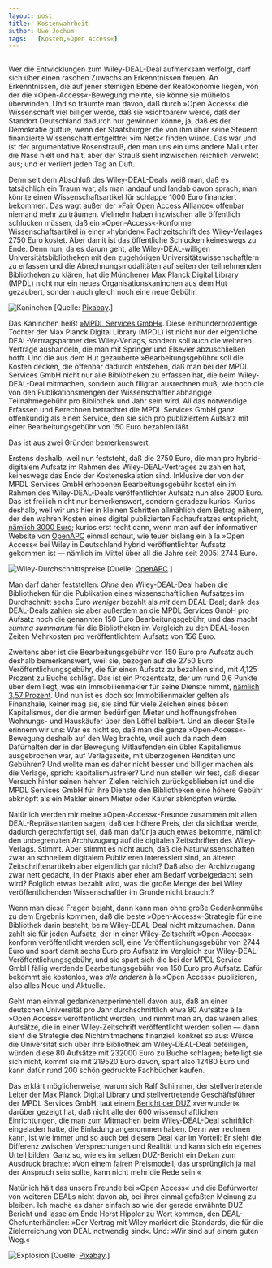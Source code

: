 ```yaml
---
layout:	post
title:	Kostenwahrheit
author:	Uwe Jochum
tags:   [Kosten,»Open Access«]
---
```


<img src="http://vg05.met.vgwort.de/na/2f2698c09ada48fa81bc3e37b6ea7d3a" width="1" height="1" alt="">

Wer die Entwicklungen zum Wiley-DEAL-Deal aufmerksam verfolgt,
darf sich über einen raschen Zuwachs an Erkenntnissen freuen. An
Erkenntnissen, die auf jener steinigen Ebene der Realökonomie
liegen, von der die »Open-Access«-Bewegung meinte, sie könne sie
mühelos überwinden. Und so träumte man davon, daß durch »Open
Access« die Wissenschaft viel billiger werde, daß sie
»sichtbarer« werde, daß der Standort Deutschland dadurch nur
gewinnen könne, ja, daß es der Demokratie guttue, wenn der
Staatsbürger die von ihm über seine Steuern finanzierte
Wissenschaft entgeltfrei »im Netz« finden würde. Das war und ist
der argumentative Rosenstrauß, den man uns ein ums andere Mal
unter die Nase hielt und hält, aber der Strauß sieht inzwischen
reichlich verwelkt aus; und er verliert jeden Tag an Duft.

Denn seit dem Abschluß des Wiley-DEAL-Deals weiß man, daß es
tatsächlich ein Traum war, als man landauf und landab davon
sprach, man könnte einen Wissenschaftsartikel für schlappe 1000
Euro finanziert bekommen. Das wagt außer der [»Fair Open Access
Alliance«](https://www.fairopenaccess.org/) offenbar niemand mehr
zu träumen. Vielmehr haben inzwischen alle öffentlich schlucken
müssen, daß ein »Open-Access«-konformer Wissenschaftsartikel in
einer »hybriden« Fachzeitschrift des Wiley-Verlages 2750 Euro
kostet. Aber damit ist das öffentliche Schlucken keineswegs zu
Ende. Denn nun, da es darum geht, alle Wiley-DEAL-willigen
Universitätsbibliotheken mit den zugehörigen
Universitätswissenschaftlern zu erfassen und die
Abrechnungsmodalitäten auf seiten der teilnehmenden Bibliotheken
zu klären, hat die Münchener Max Planck Digital Library (MPDL)
nicht nur ein neues Organisationskaninchen aus dem Hut gezaubert,
sondern auch gleich noch eine neue Gebühr.

![Kaninchen](/5artikel/material/pixabay-kaninchen-hut.png
"Kaninchen") [Quelle: [Pixabay](https://pixabay.com/de/).]

Das Kaninchen heißt [»MPDL Services
GmbH«](http://mpdl-services.de/). Diese einhunderprozentige
Tochter der Max Planck Digital Library (MPDL) ist nicht nur der
eigentliche DEAL-Vertragspartner des Wiley-Verlags, sondern soll
auch die weiteren Verträge aushandeln, die man mit Springer und
Elsevier abzuschließen hofft. Und die aus dem Hut gezauberte
»Bearbeitungsgebühr« soll die Kosten decken, die offenbar dadurch
entstehen, daß man bei der MPDL Services GmbH nicht nur alle
Bibliotheken zu erfassen hat, die beim Wiley-DEAL-Deal mitmachen,
sondern auch filigran ausrechnen muß, wie hoch die von den
Publikationsmengen der Wissenschaftler abhängige Teilnahmegebühr
pro Bibliothek und Jahr sein wird. All das notwendige Erfassen
und Berechnen betrachtet die MPDL Services GmbH ganz offenkundig
als einen Service, den sie sich pro publiziertem Aufsatz mit
einer Bearbeitungsgebühr von 150 Euro bezahlen läßt.

Das ist aus zwei Gründen bemerkenswert.

Erstens deshalb, weil nun feststeht, daß die 2750 Euro, die man
pro hybrid-digitalem Aufsatz im Rahmen des Wiley-DEAL-Vertrages
zu zahlen hat, keineswegs das Ende der Kosteneskalation
sind. Inklusive der von der MPDL Services GmbH erhobenen
Bearbeitungsgebühr kostet ein im Rahmen des Wiley-DEAL-Deals
veröffentlichter Aufsatz nun also 2900 Euro. Das ist freilich
nicht nur bemerkenswert, sondern geradezu kurios. Kurios deshalb,
weil wir uns hier in kleinen Schritten allmählich dem Betrag
nähern, der den wahren Kosten eines digital publizierten
Fachaufsatzes entspricht, [nämlich 3000
Euro](https://uwejochum.github.io/5artikel/2018/02/02/politische-zahlen-mpdl/);
kurios erst recht dann, wenn man auf der informativen Website von
[OpenAPC](https://treemaps.intact-project.org/apcdata/openapc/)
einmal schaut, wie teuer bislang ein à la »Open Access« bei Wiley
in Deutschland hybrid veröffentlichter Aufsatz gekommen ist —
nämlich im Mittel über all die Jahre seit 2005: 2744 Euro.

![Wiley-Durchschnittspreise](/5artikel/material/openapc-wiley-durchschnittspreise-2005-2019.png
"Wiley-Durchschnittspreise") [Quelle:
[OpenAPC](https://treemaps.intact-project.org/apcdata/openapc/#publisher/Wiley-Blackwell/is_hybrid=TRUE&country=DEU).]

Man darf daher feststellen: *Ohne* den Wiley-DEAL-Deal haben die
Bibliotheken für die Publikation eines wissenschaftlichen
Aufsatzes im Durchschnitt sechs Euro *weniger* bezahlt als *mit*
dem DEAL-Deal; dank des DEAL-Deals zahlen sie aber außerdem an
die MPDL Services GmbH pro Aufsatz noch die genannten 150 Euro
Bearbeitungsgebühr, und das macht *summa summarum* für die
Bibliotheken im Vergleich zu den DEAL-losen Zeiten Mehrkosten pro
veröffentlichtem Aufsatz von 156 Euro.

Zweitens aber ist die Bearbeitungsgebühr von 150 Euro pro Aufsatz
auch deshalb bemerkenswert, weil sie, bezogen auf die 2750 Euro
Veröffentlichungsgebühr, die für einen Aufsatz zu bezahlen sind,
mit 4,125 Prozent zu Buche schlägt. Das ist ein Prozentsatz, der
um rund 0,6 Punkte über dem liegt, was ein Immobilienmakler für
seine Dienste nimmt, [nämlich 3,57
Prozent](https://www.immoverkauf24.de/immobilienmakler/maklerprovision/). Und
nun ist es doch so: Immobilienmakler gelten als Finanzhaie,
keiner mag sie, sie sind für viele Zeichen eines bösen
Kapitalismus, der die armen bedürfigen Mieter und hoffnungsfrohen
Wohnungs- und Hauskäufer über den Löffel balbiert. Und an dieser
Stelle erinnern wir uns: War es nicht so, daß man die ganze
»Open-Access«-Bewegung deshalb auf den Weg brachte, weil auch da
nach dem Dafürhalten der in der Bewegung Mitlaufenden ein übler
Kapitalismus ausgebrochen war, auf Verlagsseite, mit überzogenen
Renditen und Gebühren? Und wollte man es daher nicht besser und
billiger machen als die Verlage, sprich: kapitalismusfreier? Und
nun stellen wir fest, daß dieser Versuch hinter seinen hehren
Zielen reichlich zurückgeblieben ist und die MPDL Services GmbH
für ihre Dienste den Bibliotheken eine höhere Gebühr abknöpft als
ein Makler einem Mieter oder Käufer abknöpfen würde.

Natürlich werden mir meine »Open-Access«-Freunde zusammen mit
allen DEAL-Repräsentanten sagen, daß der höhere Preis, der da
sichtbar werde, dadurch gerechtfertigt sei, daß man dafür ja auch
etwas bekomme, nämlich den unbegrenzten Archivzugang auf die
digitalen Zeitschriften des Wiley-Verlags. Stimmt. Aber stimmt es
nicht auch, daß die Naturwissenschaften zwar an schnellem
digitalem Publizieren interessiert sind, an älteren
Zeitschriftenartikeln aber eigentlich gar nicht? Daß also der
Archivzugang zwar nett gedacht, in der Praxis aber eher am Bedarf
vorbeigedacht sein wird? Folglich etwas bezahlt wird, was die
große Menge der bei Wiley veröffentlichenden Wissenschaftler im
Grunde nicht braucht?

Wenn man diese Fragen bejaht, dann kann man ohne große
Gedankenmühe zu dem Ergebnis kommen, daß die beste
»Open-Access«-Strategie für eine Bibliothek darin besteht, beim
Wiley-DEAL-Deal nicht mitzumachen. Dann zahlt sie für jeden
Aufsatz, der in einer Wiley-Zeitschrift »Open-Access«-konform
veröffentlicht werden soll, eine Veröffentlichungsgebühr von 2744
Euro und spart damit sechs Euro pro Aufsatz im Vergleich zur
Wiley-DEAL-Veröffentlichungsgebühr, und sie spart sich die bei
der MPDL Service GmbH fällig werdende Bearbeitungsgebühr von 150
Euro pro Aufsatz. Dafür bekommt sie kostenlos, was *alle anderen*
à la »Open Access« publizieren, also alles Neue und Aktuelle.

Geht man einmal gedankenexperimentell davon aus, daß an einer
deutschen Universität pro Jahr durchschnittlich etwa 80 Aufsätze
à la »Open Access« veröffentlicht werden, und nimmt man an, das
wären alles Aufsätze, die in einer Wiley-Zeitschrift
veröffentlicht werden sollen — dann sieht die Strategie des
Nichtmitmachens finanziell konkret so aus: Würde die Universität
sich über ihre Bibliothek am Wiley-DEAL-Deal beteiligen, würden
diese 80 Aufsätze mit 232000 Euro zu Buche schlagen; beteiligt
sie sich nicht, kommt sie mit 219520 Euro davon, spart also 12480
Euro und kann dafür rund 200 schön gedruckte Fachbücher kaufen.

Das erklärt möglicherweise, warum sich Ralf Schimmer, der
stellvertretende Leiter der Max Planck Digital Library und
stellvertretende Geschäftsführer der MPDL Services GmbH, laut
einem [Bericht der
DUZ](https://www.duz.de/beitrag/!/id/607/der-preis-des-freien-zugangs)
»verwundert« darüber gezeigt hat, daß nicht alle der 600
wissenschaftlichen Einrichtungen, die man zum Mitmachen beim
Wiley-DEAL-Deal schriftlich eingeladen hatte, die Einladung
angenommen haben. Denn wer rechnen kann, ist wie immer und so
auch bei diesem Deal klar im Vorteil: Er sieht die Differenz
zwischen Versprechungen und Realität und kann sich ein eigenes
Urteil bilden. Ganz so, wie es im selben DUZ-Bericht ein Dekan
zum Ausdruck brachte: »Von einem fairen Preismodell, das
ursprünglich ja mal der Anspruch sein sollte, kann nicht mehr die
Rede sein.«

Natürlich hält das unsere Freunde bei »Open Access« und die
Befürworter von weiteren DEALs nicht davon ab, bei ihrer einmal
gefaßten Meinung zu bleiben. Ich mache es daher einfach so wie
der gerade erwähnte DUZ-Bericht und lasse am Ende Horst Hippler
zu Wort kommen, den DEAL-Chefunterhändler: »Der Vertrag mit Wiley
markiert die Standards, die für die Zielerreichung von DEAL
notwendig sind«. Und: »Wir sind auf einem guten Weg.«

![Explosion](/5artikel/material/pixabay-explosion.png
"Explosion") [Quelle: [Pixabay](https://pixabay.com/de/).]
